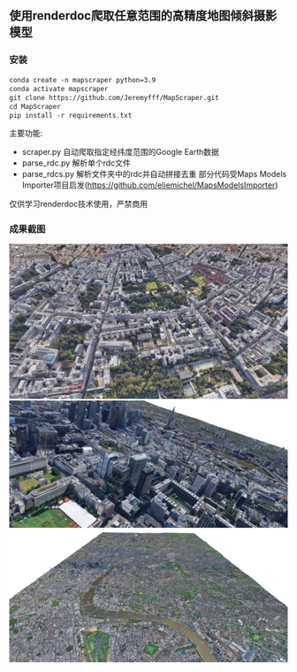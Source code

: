 

## 使用renderdoc爬取任意范围的高精度地图倾斜摄影模型

### 安装
```
conda create -n mapscraper python=3.9
conda activate mapscraper
git clone https://github.com/Jeremyfff/MapScraper.git
cd MapScraper
pip install -r requirements.txt
```
主要功能: 
 - scraper.py 自动爬取指定经纬度范围的Google Earth数据
 - parse_rdc.py 解析单个rdc文件
 - parse_rdcs.py 解析文件夹中的rdc并自动拼接去重
部分代码受Maps Models Importer项目启发(https://github.com/eliemichel/MapsModelsImporter)

仅供学习renderdoc技术使用，严禁商用

### 成果截图
![img_2.png](assets/img_2.jpg)
![img_1.png](assets/img_1.jpg)
![img.png](assets/img.jpg)